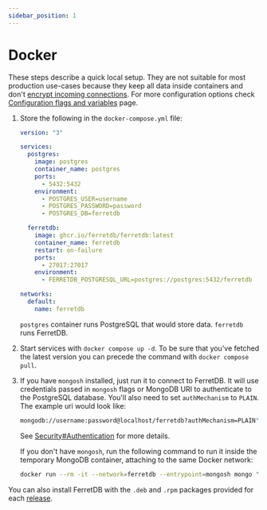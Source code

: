 ```yaml
---
sidebar_position: 1
---
```


# Docker

These steps describe a quick local setup.
They are not suitable for most production use-cases because they keep all data
inside containers and don't [encrypt incoming connections](../security.md#securing-connections-with-tls).
For more configuration options check [Configuration flags and variables](../flags.md) page.

1. Store the following in the `docker-compose.yml` file:

   ```yaml
   version: "3"

   services:
     postgres:
       image: postgres
       container_name: postgres
       ports:
         - 5432:5432
       environment:
         - POSTGRES_USER=username
         - POSTGRES_PASSWORD=password
         - POSTGRES_DB=ferretdb

     ferretdb:
       image: ghcr.io/ferretdb/ferretdb:latest
       container_name: ferretdb
       restart: on-failure
       ports:
         - 27017:27017
       environment:
         - FERRETDB_POSTGRESQL_URL=postgres://postgres:5432/ferretdb

   networks:
     default:
       name: ferretdb
   ```

   `postgres` container runs PostgreSQL that would store data.
   `ferretdb` runs FerretDB.

2. Start services with `docker compose up -d`.
   To be sure that you've fetched the latest version you can precede the command with `docker compose pull`.

3. If you have `mongosh` installed, just run it to connect to FerretDB. It will use credentials passed in `mongosh` flags or MongoDB URI 
   to authenticate to the PostgreSQL database. You'll also need to set `authMechanism` to `PLAIN`. 
   The example uri would look like: 

   ``` sh
   mongodb://username:password@localhost/ferretdb?authMechanism=PLAIN"`
   ```

   See [Security#Authentication](../security.md#authentication) for more details.

   If you don't have `mongosh`, run the following command to run it inside the temporary MongoDB container, attaching to the same Docker network:

   ```sh
   docker run --rm -it --network=ferretdb --entrypoint=mongosh mongo "mongodb://username:password@ferretdb/ferretdb?authMechanism=PLAIN"
   ```

   

You can also install FerretDB with the `.deb` and `.rpm` packages
provided for each [release](https://github.com/FerretDB/FerretDB/releases).
